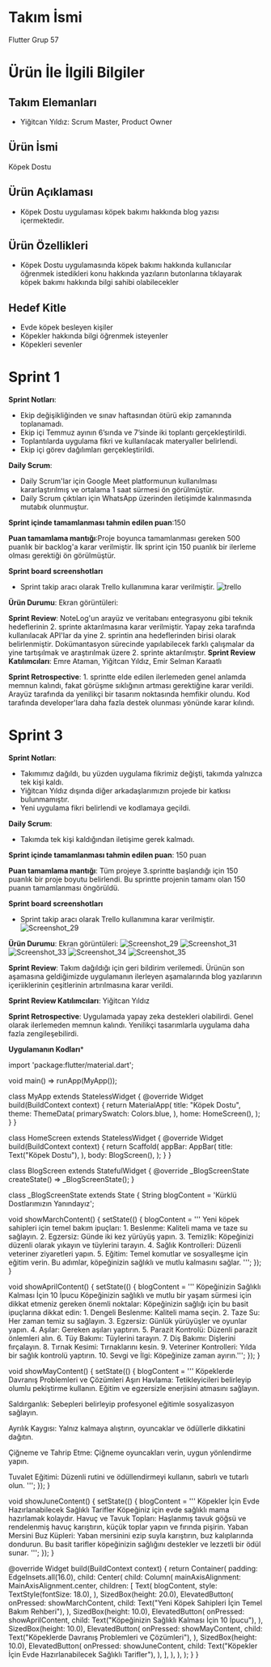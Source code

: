 # **Takım İsmi**

Flutter Grup 57

# Ürün İle İlgili Bilgiler

## Takım Elemanları


- Yiğitcan Yıldız: Scrum Master, Product Owner



## Ürün İsmi

Köpek Dostu

## Ürün Açıklaması

- Köpek Dostu uygulaması köpek bakımı hakkında blog yazısı içermektedir.

## Ürün Özellikleri 

- Köpek Dostu uygulamasında köpek bakımı hakkında kullanıcılar öğrenmek istedikleri konu hakkında yazıların butonlarına tıklayarak köpek bakımı hakkında bilgi sahibi olabilecekler


## Hedef Kitle

- Evde köpek besleyen kişiler
- Köpekler hakkında bilgi öğrenmek isteyenler
- Köpekleri sevenler
# Sprint 1
**Sprint Notları**:
- Ekip değişikliğinden ve sınav haftasından ötürü ekip zamanında toplanamadı.
- Ekip içi Temmuz ayının 6’sında ve 7’sinde iki toplantı gerçekleştirildi.
- Toplantılarda uygulama fikri ve kullanılacak materyaller belirlendi. 
- Ekip içi görev dağılımları gerçekleştirildi.
 
**Daily Scrum**:
- Daily Scrum'lar için Google Meet platformunun kullanılması kararlaştırılmış ve ortalama 1 saat sürmesi ön görülmüştür.
- Daily Scrum çıktıları için WhatsApp üzerinden iletişimde kalınmasında mutabık olunmuştur.

**Sprint içinde tamamlanması tahmin edilen puan**:150

**Puan tamamlama mantığı**:Proje boyunca tamamlanması gereken 500 puanlık bir backlog'a karar verilmiştir. İlk sprint için 150 puanlık bir ilerleme olması gerektiği ön görülmüştür.


**Sprint board screenshotları**
- Sprint takip aracı olarak Trello kullanımına karar verilmiştir.
![trello](https://github.com/SelmanKaraatli/Bootcamp-Grup-57/assets/65602267/a19c3d61-37a2-4e13-bb29-6177c70e7653)


**Ürün Durumu**: Ekran görüntüleri:


**Sprint Review**: NoteLog'un arayüz ve veritabanı entegrasyonu gibi teknik hedeflerinin 2. sprinte aktarılmasına karar verilmiştir. Yapay zeka tarafında kullanılacak API'lar da yine 2. sprintin ana hedeflerinden birisi olarak belirlenmiştir. Dokümantasyon sürecinde yapılabilecek farklı çalışmalar da yine tartışılmak ve araştırılmak üzere 2. sprinte aktarılmıştır.
**Sprint Review Katılımcıları**: Emre Ataman, Yiğitcan Yıldız, Emir Selman Karaatlı

**Sprint Retrospective**: 1. sprintte elde edilen ilerlemeden genel anlamda memnun kalındı, fakat görüşme sıklığının artması gerektiğine karar verildi. Arayüz tarafında da yenilikçi bir tasarım noktasında hemfikir olundu. Kod tarafında developer'lara daha fazla destek olunması yönünde karar kılındı.

# Sprint 3
**Sprint Notları**:
- Takımımız dağıldı, bu yüzden uygulama fikrimiz değişti, takımda yalnızca tek kişi kaldı.
- Yiğitcan Yıldız dışında diğer arkadaşlarımızın projede bir katkısı bulunmamıştır.
- Yeni uygulama fikri belirlendi ve kodlamaya geçildi.

**Daily Scrum**:
- Takımda tek kişi kaldığından iletişime gerek kalmadı.

**Sprint içinde tamamlanması tahmin edilen puan**: 150 puan

**Puan tamamlama mantığı**: Tüm projeye 3.sprintte başlandığı için 150 puanlık bir proje boyutu belirlendi. Bu sprintte projenin tamamı olan 150 puanın tamamlanması öngörüldü.

**Sprint board screenshotları**
- Sprint takip aracı olarak Trello kullanımına karar verilmiştir.
![Screenshot_29](https://github.com/user-attachments/assets/cef23000-a5af-45b1-a2a6-090c97999753)

**Ürün Durumu**: Ekran görüntüleri:
![Screenshot_29](https://github.com/user-attachments/assets/49ef2662-3128-49cc-bf20-509206858c92)
![Screenshot_31](https://github.com/user-attachments/assets/f999e92c-8b3f-42f4-91f1-1e550457370d)
![Screenshot_33](https://github.com/user-attachments/assets/69057463-2310-4e89-9e6d-6358b225bd0e)
![Screenshot_34](https://github.com/user-attachments/assets/98bcfccb-460e-44b2-8f9d-703c5f0dbfb3)
![Screenshot_35](https://github.com/user-attachments/assets/7e929e34-26c8-4056-85b2-72f645b4ea35)

**Sprint Review**: Takım dağıldığı için geri bildirim verilemedi. Ürünün son aşamasına geldiğimizde uygulamanın ilerleyen aşamalarında blog yazılarının içeriiklerinin çeşitlerinin artırılmasına karar verildi.

**Sprint Review Katılımcıları**: Yiğitcan Yıldız

**Sprint Retrospective**: Uygulamada yapay zeka destekleri olabilirdi. Genel olarak ilerlemeden memnun kalındı. Yenilikçi tasarımlarla uygulama daha fazla zengileşebilirdi.

**Uygulamanın Kodları***

import 'package:flutter/material.dart';

void main() => runApp(MyApp());

class MyApp extends StatelessWidget {
  @override
  Widget build(BuildContext context) {
    return MaterialApp(
      title: "Köpek Dostu",
      theme: ThemeData(
        primarySwatch: Colors.blue,
      ),
      home: HomeScreen(),
    );
  }
}

class HomeScreen extends StatelessWidget {
  @override
  Widget build(BuildContext context) {
    return Scaffold(
      appBar: AppBar(
        title: Text("Köpek Dostu"),
      ),
      body: BlogScreen(),
    );
  }
}

class BlogScreen extends StatefulWidget {
  @override
  _BlogScreenState createState() => _BlogScreenState();
}

class _BlogScreenState extends State<BlogScreen> {
  String blogContent = 'Kürklü Dostlarımızın Yanındayız';

  void showMarchContent() {
    setState(() {
      blogContent = '''
Yeni köpek sahipleri için temel bakım ipuçları: 1. Beslenme: Kaliteli mama ve taze su sağlayın. 2. Egzersiz: Günde iki kez yürüyüş yapın. 3. Temizlik: Köpeğinizi düzenli olarak yıkayın ve tüylerini tarayın. 4. Sağlık Kontrolleri: Düzenli veteriner ziyaretleri yapın. 5. Eğitim: Temel komutlar ve sosyalleşme için eğitim verin. Bu adımlar, köpeğinizin sağlıklı ve mutlu kalmasını sağlar.
''';
    });
  }

  void showAprilContent() {
    setState(() {
      blogContent = '''
Köpeğinizin Sağlıklı Kalması İçin 10 İpucu
Köpeğinizin sağlıklı ve mutlu bir yaşam sürmesi için dikkat etmeniz gereken önemli noktalar:
Köpeğinizin sağlığı için bu basit ipuçlarına dikkat edin: 1. Dengeli Beslenme: Kaliteli mama seçin. 2. Taze Su: Her zaman temiz su sağlayın. 3. Egzersiz: Günlük yürüyüşler ve oyunlar yapın. 4. Aşılar: Gereken aşıları yaptırın. 5. Parazit Kontrolü: Düzenli parazit önlemleri alın. 6. Tüy Bakımı: Tüylerini tarayın. 7. Diş Bakımı: Dişlerini fırçalayın. 8. Tırnak Kesimi: Tırnaklarını kesin. 9. Veteriner Kontrolleri: Yılda bir sağlık kontrolü yaptırın. 10. Sevgi ve İlgi: Köpeğinize zaman ayırın.''';
    });
  }

  void showMayContent() {
    setState(() {
      blogContent = '''
Köpeklerde Davranış Problemleri ve Çözümleri
Aşırı Havlama: Tetikleyicileri belirleyip olumlu pekiştirme kullanın. Eğitim ve egzersizle enerjisini atmasını sağlayın.

Saldırganlık: Sebepleri belirleyip profesyonel eğitimle sosyalizasyon sağlayın.

Ayrılık Kaygısı: Yalnız kalmaya alıştırın, oyuncaklar ve ödüllerle dikkatini dağıtın.

Çiğneme ve Tahrip Etme: Çiğneme oyuncakları verin, uygun yönlendirme yapın.

Tuvalet Eğitimi: Düzenli rutini ve ödüllendirmeyi kullanın, sabırlı ve tutarlı olun.
''';
    });
  }

  void showJuneContent() {
    setState(() {
      blogContent = '''
Köpekler İçin Evde Hazırlanabilecek Sağlıklı Tarifler
Köpeğiniz için evde sağlıklı mama hazırlamak kolaydır. Havuç ve Tavuk Topları: Haşlanmış tavuk göğsü ve rendelenmiş havuç karıştırın, küçük toplar yapın ve fırında pişirin. Yaban Mersini Buz Küpleri: Yaban mersinini ezip suyla karıştırın, buz kalıplarında dondurun. Bu basit tarifler köpeğinizin sağlığını destekler ve lezzetli bir ödül sunar.
''';
    });
  }

  @override
  Widget build(BuildContext context) {
    return Container(
      padding: EdgeInsets.all(16.0),
      child: Center(
        child: Column(
          mainAxisAlignment: MainAxisAlignment.center,
          children: <Widget>[
            Text(
              blogContent,
              style: TextStyle(fontSize: 18.0),
            ),
            SizedBox(height: 20.0),
            ElevatedButton(
              onPressed: showMarchContent,
              child: Text("Yeni Köpek Sahipleri İçin Temel Bakım Rehberi"),
            ),
            SizedBox(height: 10.0),
            ElevatedButton(
              onPressed: showAprilContent,
              child: Text("Köpeğinizin Sağlıklı Kalması İçin 10 İpucu"),
            ),
            SizedBox(height: 10.0),
            ElevatedButton(
              onPressed: showMayContent,
              child: Text("Köpeklerde Davranış Problemleri ve Çözümleri"),
            ),
            SizedBox(height: 10.0),
            ElevatedButton(
              onPressed: showJuneContent,
              child: Text("Köpekler İçin Evde Hazırlanabilecek Sağlıklı Tarifler"),
            ),
          ],
        ),
      ),
    );
  }
}







